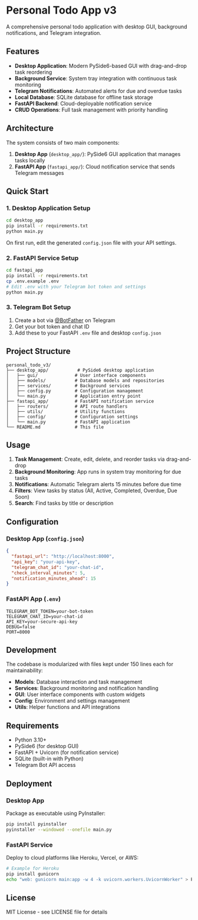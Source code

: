 # Personal Todo App v3

A comprehensive personal todo application with desktop GUI, background notifications, and Telegram integration.

## Features

- **Desktop Application**: Modern PySide6-based GUI with drag-and-drop task reordering
- **Background Service**: System tray integration with continuous task monitoring  
- **Telegram Notifications**: Automated alerts for due and overdue tasks
- **Local Database**: SQLite database for offline task storage
- **FastAPI Backend**: Cloud-deployable notification service
- **CRUD Operations**: Full task management with priority handling

## Architecture

The system consists of two main components:

1. **Desktop App** (`desktop_app/`): PySide6 GUI application that manages tasks locally
2. **FastAPI App** (`fastapi_app/`): Cloud notification service that sends Telegram messages

## Quick Start

### 1. Desktop Application Setup

```bash
cd desktop_app
pip install -r requirements.txt
python main.py
```

On first run, edit the generated `config.json` file with your API settings.

### 2. FastAPI Service Setup

```bash
cd fastapi_app
pip install -r requirements.txt
cp .env.example .env
# Edit .env with your Telegram bot token and settings
python main.py
```

### 3. Telegram Bot Setup

1. Create a bot via [@BotFather](https://t.me/BotFather) on Telegram
2. Get your bot token and chat ID
3. Add these to your FastAPI `.env` file and desktop `config.json`

## Project Structure

```
personal_todo_v3/
├── desktop_app/           # PySide6 desktop application
│   ├── gui/              # User interface components
│   ├── models/           # Database models and repositories  
│   ├── services/         # Background services
│   ├── config.py         # Configuration management
│   └── main.py           # Application entry point
├── fastapi_app/          # FastAPI notification service
│   ├── routers/          # API route handlers
│   ├── utils/            # Utility functions
│   ├── config/           # Configuration settings
│   └── main.py           # FastAPI application
└── README.md             # This file
```

## Usage

1. **Task Management**: Create, edit, delete, and reorder tasks via drag-and-drop
2. **Background Monitoring**: App runs in system tray monitoring for due tasks
3. **Notifications**: Automatic Telegram alerts 15 minutes before due time
4. **Filters**: View tasks by status (All, Active, Completed, Overdue, Due Soon)
5. **Search**: Find tasks by title or description

## Configuration

### Desktop App (`config.json`)
```json
{
  "fastapi_url": "http://localhost:8000",
  "api_key": "your-api-key",
  "telegram_chat_id": "your-chat-id",
  "check_interval_minutes": 5,
  "notification_minutes_ahead": 15
}
```

### FastAPI App (`.env`)
```
TELEGRAM_BOT_TOKEN=your-bot-token
TELEGRAM_CHAT_ID=your-chat-id  
API_KEY=your-secure-api-key
DEBUG=false
PORT=8000
```

## Development

The codebase is modularized with files kept under 150 lines each for maintainability:

- **Models**: Database interaction and task management
- **Services**: Background monitoring and notification handling
- **GUI**: User interface components with custom widgets
- **Config**: Environment and settings management
- **Utils**: Helper functions and API integrations

## Requirements

- Python 3.10+
- PySide6 (for desktop GUI)
- FastAPI + Uvicorn (for notification service)  
- SQLite (built-in with Python)
- Telegram Bot API access

## Deployment

### Desktop App
Package as executable using PyInstaller:
```bash
pip install pyinstaller
pyinstaller --windowed --onefile main.py
```

### FastAPI Service
Deploy to cloud platforms like Heroku, Vercel, or AWS:
```bash
# Example for Heroku
pip install gunicorn
echo "web: gunicorn main:app -w 4 -k uvicorn.workers.UvicornWorker" > Procfile
```

## License

MIT License - see LICENSE file for details